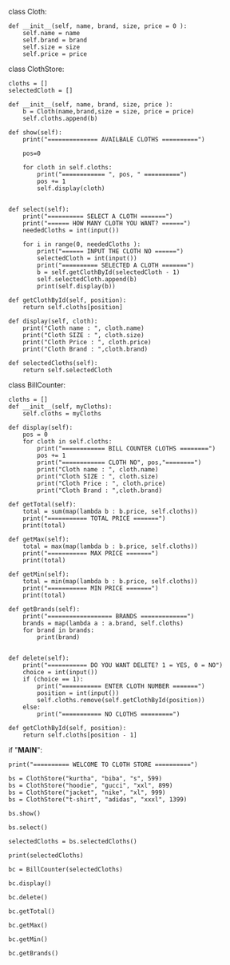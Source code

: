 class Cloth:

    def __init__(self, name, brand, size, price = 0 ):
        self.name = name
        self.brand = brand
        self.size = size
        self.price = price

class ClothStore:

    cloths = []
    selectedCloth = []

    def __init__(self, name, brand, size, price ):
        b = Cloth(name,brand,size = size, price = price)
        self.cloths.append(b)
    
    def show(self):
        print("============== AVAILBALE CLOTHS ==========")
        
        pos=0

        for cloth in self.cloths:
            print("============ ", pos, " ==========") 
            pos += 1   
            self.display(cloth)
            
    
    def select(self):
        print("========== SELECT A CLOTH =======")
        print("====== HOW MANY CLOTH YOU WANT? ======")
        neededCloths = int(input())

        for i in range(0, neededCloths ):
            print("====== INPUT THE CLOTH NO ======")
            selectedCloth = int(input())
            print("========== SELECTED A CLOTH =======")
            b = self.getClothById(selectedCloth - 1)
            self.selectedCloth.append(b)
            print(self.display(b))

    def getClothById(self, position):
        return self.cloths[position]

    def display(self, cloth):
        print("Cloth name : ", cloth.name)
        print("Cloth SIZE : ", cloth.size)
        print("Cloth Price : ", cloth.price)
        print("Cloth Brand : ",cloth.brand)

    def selectedCloths(self):
        return self.selectedCloth


class BillCounter:

    cloths = []
    def __init__(self, myCloths):
        self.cloths = myCloths
    
    def display(self):
        pos = 0
        for cloth in self.cloths:
            print("============ BILL COUNTER CLOTHS ========")
            pos += 1
            print("============ CLOTH NO", pos,"========")
            print("Cloth name : ", cloth.name)
            print("Cloth SIZE : ", cloth.size)
            print("Cloth Price : ", cloth.price)
            print("Cloth Brand : ",cloth.brand)

    def getTotal(self):
        total = sum(map(lambda b : b.price, self.cloths))
        print("=========== TOTAL PRICE =======")
        print(total)
    
    def getMax(self):
        total = max(map(lambda b : b.price, self.cloths))
        print("=========== MAX PRICE =======")
        print(total)

    def getMin(self):
        total = min(map(lambda b : b.price, self.cloths))
        print("=========== MIN PRICE =======")
        print(total)

    def getBrands(self):
        print("================== BRANDS =============")
        brands = map(lambda a : a.brand, self.cloths)
        for brand in brands:
            print(brand)
    

    def delete(self):
        print("=========== DO YOU WANT DELETE? 1 = YES, 0 = NO")
        choice = int(input())
        if (choice == 1):
            print("=========== ENTER CLOTH NUMBER =======")
            position = int(input())
            self.cloths.remove(self.getClothById(position))
        else:
            print("=========== NO CLOTHS =========")

    def getClothById(self, position):
        return self.cloths[position - 1]

    
if "__MAIN__":

    print("========== WELCOME TO CLOTH STORE ==========")

    bs = ClothStore("kurtha", "biba", "s", 599)
    bs = ClothStore("hoodie", "gucci", "xxl", 899)
    bs = ClothStore("jacket", "nike", "xl", 999)
    bs = ClothStore("t-shirt", "adidas", "xxxl", 1399)
    
    bs.show()

    bs.select()

    selectedCloths = bs.selectedCloths()
    
    print(selectedCloths)

    bc = BillCounter(selectedCloths)

    bc.display()

    bc.delete()

    bc.getTotal()

    bc.getMax()

    bc.getMin()

    bc.getBrands()
